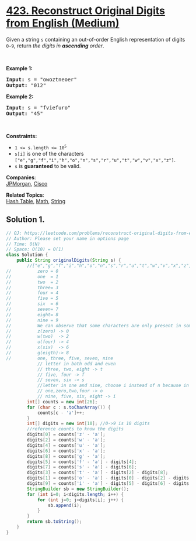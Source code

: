 # [423. Reconstruct Original Digits from English (Medium)](https://leetcode.com/problems/reconstruct-original-digits-from-english/)

<p>Given a string <code>s</code> containing an out-of-order English representation of digits <code>0-9</code>, return <em>the digits in <strong>ascending</strong> order</em>.</p>

<p>&nbsp;</p>
<p><strong>Example 1:</strong></p>
<pre><strong>Input:</strong> s = "owoztneoer"
<strong>Output:</strong> "012"
</pre><p><strong>Example 2:</strong></p>
<pre><strong>Input:</strong> s = "fviefuro"
<strong>Output:</strong> "45"
</pre>
<p>&nbsp;</p>
<p><strong>Constraints:</strong></p>

<ul>
	<li><code>1 &lt;= s.length &lt;= 10<sup>5</sup></code></li>
	<li><code>s[i]</code> is one of the characters <code>["e","g","f","i","h","o","n","s","r","u","t","w","v","x","z"]</code>.</li>
	<li><code>s</code> is <strong>guaranteed</strong> to be valid.</li>
</ul>

**Companies**:  
[JPMorgan](https://leetcode.com/company/jpmorgan), [Cisco](https://leetcode.com/company/cisco)

**Related Topics**:  
[Hash Table](https://leetcode.com/tag/hash-table/), [Math](https://leetcode.com/tag/math/), [String](https://leetcode.com/tag/string/)

## Solution 1.

```java
// OJ: https://leetcode.com/problems/reconstruct-original-digits-from-english/
// Author: Please set your name in options page
// Time: O(N)
// Space: O(10) = O(1)
class Solution {
    public String originalDigits(String s) {
        //["e","g","f","i","h","o","n","s","r","u","t","w","v","x","z"].
//          zero = 0
//          one  = 1
//          two  = 2
//          three= 3
//          four = 4
//          five = 5
//          six  = 6
//          seven= 7
//          eight= 8
//          nine = 9
//          We can observe that some characters are only present in some words only like :
//          z(zero) -> 0
//          w(two)  -> 2
//          u(four) -> 4
//          x(six)  -> 6
//          g(eigth)-> 8
//          one, three, five, seven, nine
            // letter in both odd and even
            // three, two, eight -> t
            // five, four -> f
            // seven, six -> s
            //letter in one and nine, choose i instead of n because in nine there two of n's
            // one,zero,two,four -> o
            // nine, five, six, eight -> i
        int[] counts = new int[26];
        for (char c : s.toCharArray()) {
            counts[c - 'a']++;
        }
        int[] digits = new int[10]; //0->9 is 10 digits
        //reference counts to know the digits
        digits[0] = counts['z' - 'a'];
        digits[2] = counts['w' - 'a'];
        digits[4] = counts['u' - 'a'];
        digits[6] = counts['x' - 'a'];
        digits[8] = counts['g' - 'a'];
        digits[5] = counts['f' - 'a'] - digits[4];
        digits[7] = counts['s' - 'a'] - digits[6];
        digits[3] = counts['t' - 'a'] - digits[2] - digits[8];
        digits[1] = counts['o' - 'a'] - digits[0] - digits[2] - digits[4];
        digits[9] = counts['i' - 'a'] - digits[5] - digits[6] - digits[8];
        StringBuilder sb = new StringBuilder();
        for (int i=0; i<digits.length; i++) {
            for (int j=0; j<digits[i]; j++) {
                sb.append(i);
            }
        }
        return sb.toString();
    }
}

```
